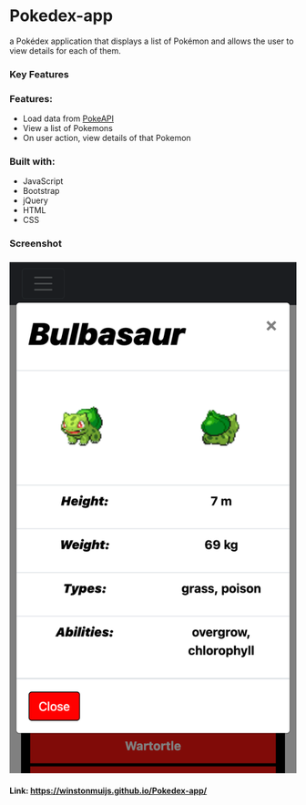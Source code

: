 # Pokedex-app
a Pokédex application that displays a list of Pokémon and allows the user to view details for each of them.

### Key Features

### Features:
  
* Load data from <a href="https://pokeapi.co">PokeAPI</a>
* View a list of Pokemons
* On user action, view details of that Pokemon

### Built with:

* JavaScript
* Bootstrap
* jQuery
* HTML
* CSS

### Screenshot<h3>
  
<img src="_Users_winstonhenrimuijs_Documents_Pokedex-app_index.html(iPhone 6_7_8).png">

#### Link: <a href="https://winstonmuijs.github.io/Pokedex-app/">https://winstonmuijs.github.io/Pokedex-app/</a>
